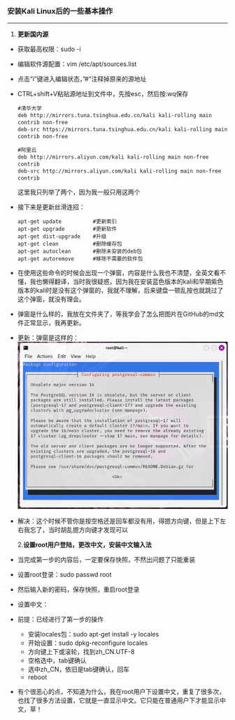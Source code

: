 ### **安装Kali Linux后的一些基本操作**

------

1. **更新国内源**

- 获取最高权限：sudo -i

- 编辑软件源配置：vim /etc/apt/sources.list

- 点击“i”键进入编辑状态，”#“注释掉原来的源地址

- CTRL+shift+V粘贴源地址到文件中，先按esc，然后按:wq保存

  ```
  #清华大学
  deb http://mirrors.tuna.tsinghua.edu.cn/kali kali-rolling main contrib non-free
  deb-src https://mirrors.tuna.tsinghua.edu.cn/kali kali-rolling main contrib non-free
  ```

  ```
  #阿里云
  deb http://mirrors.aliyun.com/kali kali-rolling main non-free contrib
  deb-src http://mirrors.aliyun.com/kali kali-rolling main non-free contrib
  ```

  这里我只列举了两个，因为我一般只用这两个

- 接下来是更新丝滑连招：

  ```
  apt-get update          #更新索引
  apt-get upgrade         #更新软件
  apt-get dist-upgrade    #升级
  apt-get clean           #删除缓存包
  apt-get autoclean       #删除未安装的deb包
  apt-get autoremove      #移除不需要的软件包
  ```

- 在使用这些命令的时候会出现一个弹窗，内容是什么我也不清楚，全英文看不懂，我也懒得翻译，当时我很疑惑，因为我在安装蓝色版本的kali和早期紫色版本的kali时是没有这个弹窗的，我就不理解，后来键盘一顿乱按也就跳过了这个弹窗，就没有理会。

- 弹窗是什么样的，我放在文件夹了，等我学会了怎么把图片在GitHub的md文件正常显示，我再更新。

- 更新：弹窗是这样的：![](https://github.com/Vincent2024H95/My-study-note/blob/78b0228b00fbf4a7637b7eb22e5ed6e1cdbda939/Vincent's%20study%20diary/image/2222.png)

- 解决：这个时候不管你是按空格还是回车都没有用，得摁方向键，但是上下左右我忘了，当时胡乱摁方向键才发现可以

  2.**设置root用户登陆，更改中文，安装中文输入法**

- 当完成第一步的内容后，一定要保存快照，不然出问题了只能重装

- 设置root登录：sudo passwd root

- 然后输入新的密码，保存快照，重启root登录

- 设置中文：

- 前提：已经进行了第一步的操作

  - 安装locales包：sudo apt-get install -y locales
  - 开始设置：sudo dpkg-reconfigure locales
  - 方向键上下或滚轮，找到zh_CN.UTF-8
  - 空格选中，tab键确认
  - 选中zh_CN，依旧是tab键确认，回车
  - reboot

- 有个很恶心的点，不知道为什么，我在root用户下设置中文，重复了很多次，也找了很多方法设置，它就是一直显示中文。它只能在普通用户下才能显示中文，草！

​	